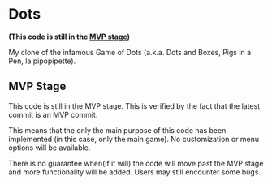 # Dots

**(This code is still in the [MVP stage](#mvp-stage))**

My clone of the infamous Game of Dots (a.k.a. Dots and Boxes, Pigs in a Pen, la pipopipette).

## MVP Stage

This code is still in the MVP stage. This is verified by the fact that the latest commit is an MVP commit.

This means that the only the main purpose of this code has been implemented (in this case, only the main game).
No customization or menu options will be available.

There is no guarantee when(if it will) the code will move past the MVP stage and more functionality will be added.
Users may still encounter some bugs.
